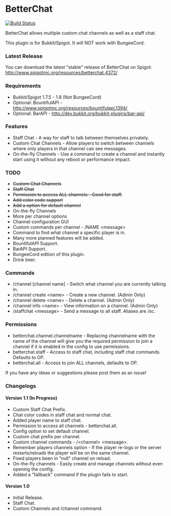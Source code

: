 BetterChat
=====================

[![Build Status](http://ci.connorlinfoot.com:8080/buildStatus/icon?job=BetterChat)](http://ci.connorlinfoot.com:8080/job/BetterChat/)

BetterChat allows multiple custom chat channels as well as a staff chat.

This plugin is for Bukkit/Spigot. It will NOT work with BungeeCord.


### Latest Release
You can download the latest "stable" release of BetterChat on Spigot: http://www.spigotmc.org/resources/betterchat.4372/


### Requirements
* Bukkit/Spigot 1.7.5 - 1.8 (Not BungeeCord)
* Optional: BountifulAPI - http://www.spigotmc.org/resources/bountifulapi.1394/
* Optional: BarAPI - http://dev.bukkit.org/bukkit-plugins/bar-api/


### Features
* Staff Chat - A way for staff to talk between themselves privately.
* Custom Chat Channels - Allow players to switch between channels where only players in that channel can see messages.
* On-the-fly Channels - Use a command to create a channel and instantly start using it without any reboot or performance impact.


### TODO
* ~~Custom Chat Channels~~
* ~~Staff Chat~~
* ~~Permission to access ALL channels - Good for staff.~~
* ~~Add color code support~~
* ~~Add a option for default channel~~
* On-the-fly Channels
* More per channel options
* Channel configuration GUI
* Custom commands per channel - /NAME \<message\>
* Command to find what channel a specific player is in.
* Many more planned features will be added.
* BountifulAPI Support.
* BarAPI Support.
* BungeeCord edition of this plugin.
* Drink beer.


### Commands
* /channel [channel name] - Switch what channel you are currently talking in.
* /channel create \<name\> - Create a new channel. (Admin Only)
* /channel delete \<name\> - Delete a channel. (Admin Only)
* /channel info \<name\> - View information on a channel. (Admin Only)
* /staffchat \<message\> - Send a message to all staff. Aliases are /sc.


### Permissions
* betterchat.channel.channelname - Replacing channelname with the name of the channel will give you the required permission to join a channel if it is enabled in the config to use permissions.
* betterchat.staff - Access to staff chat, including staff chat commands. Defaults to OP.
* betterchat.all - Access to join ALL channels, defaults to OP.

If you have any ideas or suggestions please post them as an issue!


### Changelogs

#### Version 1.1 (In Progress)
* Custom Staff Chat Prefix.
* Chat color codes in staff chat and normal chat.
* Added player name to staff chat.
* Permission to access all channels - betterchat.all.
* Config option to set default channel.
* Custom chat prefix per channel.
* Custom channel commands - /\<channel\> \<message\>.
* Remember players channels option - If the player re-logs or the server restarts/reloads the player will be on the same channel.
* Fixed players been in "null" channel on reload.
* On-the-fly channels - Easily create and manage channels without even opening the config.
* Added a "fallback" command if the plugin fails to start.

#### Version 1.0
* Initial Release.
* Staff Chat.
* Custom Channels and /channel command.